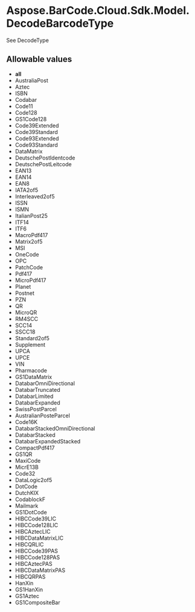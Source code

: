 # Aspose.BarCode.Cloud.Sdk.Model.DecodeBarcodeType

See DecodeType

## Allowable values

* **all**
* AustraliaPost
* Aztec
* ISBN
* Codabar
* Code11
* Code128
* GS1Code128
* Code39Extended
* Code39Standard
* Code93Extended
* Code93Standard
* DataMatrix
* DeutschePostIdentcode
* DeutschePostLeitcode
* EAN13
* EAN14
* EAN8
* IATA2of5
* Interleaved2of5
* ISSN
* ISMN
* ItalianPost25
* ITF14
* ITF6
* MacroPdf417
* Matrix2of5
* MSI
* OneCode
* OPC
* PatchCode
* Pdf417
* MicroPdf417
* Planet
* Postnet
* PZN
* QR
* MicroQR
* RM4SCC
* SCC14
* SSCC18
* Standard2of5
* Supplement
* UPCA
* UPCE
* VIN
* Pharmacode
* GS1DataMatrix
* DatabarOmniDirectional
* DatabarTruncated
* DatabarLimited
* DatabarExpanded
* SwissPostParcel
* AustralianPosteParcel
* Code16K
* DatabarStackedOmniDirectional
* DatabarStacked
* DatabarExpandedStacked
* CompactPdf417
* GS1QR
* MaxiCode
* MicrE13B
* Code32
* DataLogic2of5
* DotCode
* DutchKIX
* CodablockF
* Mailmark
* GS1DotCode
* HIBCCode39LIC
* HIBCCode128LIC
* HIBCAztecLIC
* HIBCDataMatrixLIC
* HIBCQRLIC
* HIBCCode39PAS
* HIBCCode128PAS
* HIBCAztecPAS
* HIBCDataMatrixPAS
* HIBCQRPAS
* HanXin
* GS1HanXin
* GS1Aztec
* GS1CompositeBar
